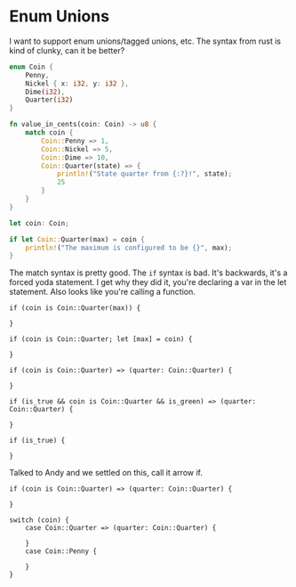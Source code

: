 # Enum Unions

I want to support enum unions/tagged unions, etc. The syntax from rust is kind of clunky, can it be better?


```rust
enum Coin {
    Penny,
    Nickel { x: i32, y: i32 },
    Dime(i32),
    Quarter(i32)
}

fn value_in_cents(coin: Coin) -> u8 {
    match coin {
        Coin::Penny => 1,
        Coin::Nickel => 5,
        Coin::Dime => 10,
        Coin::Quarter(state) => {
            println!("State quarter from {:?}!", state);
            25
        }
    }
}

let coin: Coin;

if let Coin::Quarter(max) = coin {
    println!("The maximum is configured to be {}", max);
}
```

The match syntax is pretty good. The `if` syntax is bad. It's backwards, it's a forced yoda statement. I get why they did it, you're declaring a var in the let statement. Also looks like you're calling a function.

```
if (coin is Coin::Quarter(max)) {

}

if (coin is Coin::Quarter; let [max] = coin) {

}

if (coin is Coin::Quarter) => (quarter: Coin::Quarter) {
    
}

if (is_true && coin is Coin::Quarter && is_green) => (quarter: Coin::Quarter) {

}

if (is_true) {

}
```

Talked to Andy and we settled on this, call it arrow if.

```
if (coin is Coin::Quarter) => (quarter: Coin::Quarter) {
    
}

switch (coin) {
    case Coin::Quarter => (quarter: Coin::Quarter) {
    
    }
    case Coin::Penny {

    }
}
```